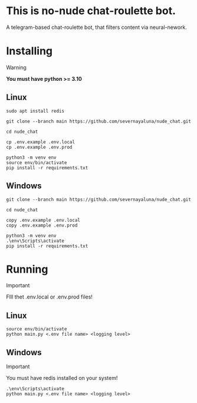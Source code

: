 # This is no-nude chat-roulette bot.

A telegram-based chat-roulette bot, that filters content via neural-nework.

# Installing

> [!WARNING]
> **You must have python >= 3.10**

## Linux

```shell
sudo apt install redis

git clone --branch main https://github.com/severnayaluna/nude_chat.git

cd nude_chat

cp .env.example .env.local
cp .env.example .env.prod

python3 -m venv env
source env/bin/activate
pip install -r requirements.txt
```

## Windows

```shell
git clone --branch main https://github.com/severnayaluna/nude_chat.git

cd nude_chat

copy .env.example .env.local
copy .env.example .env.prod

python3 -m venv env
.\env\Scripts\activate
pip install -r requirements.txt
```

# Running
> [!IMPORTANT]
> FIll thet .env.local or .env.prod files!

## Linux

```shell
source env/bin/activate
python main.py <.env file name> <logging level>
```

## Windows

> [!IMPORTANT]
> You must have redis installed on your system!

```shell
.\env\Scripts\activate
python main.py <.env file name> <logging level>
```
